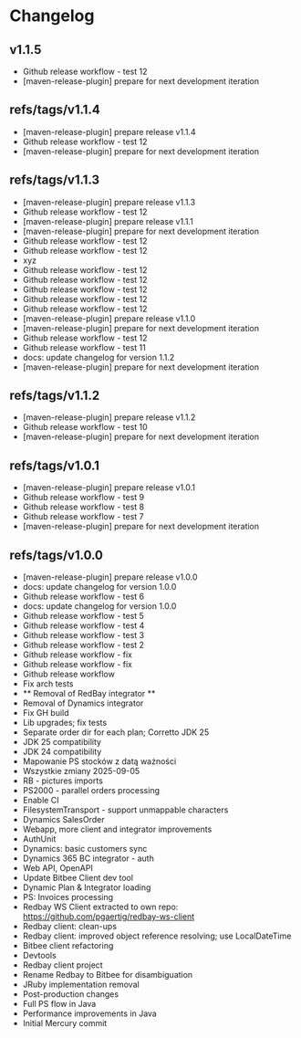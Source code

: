 # Changelog

## v1.1.5
* Github release workflow - test 12
* [maven-release-plugin] prepare for next development iteration

## refs/tags/v1.1.4
* [maven-release-plugin] prepare release v1.1.4
* Github release workflow - test 12
* [maven-release-plugin] prepare for next development iteration

## refs/tags/v1.1.3
* [maven-release-plugin] prepare release v1.1.3
* Github release workflow - test 12
* [maven-release-plugin] prepare release v1.1.1
* [maven-release-plugin] prepare for next development iteration
* Github release workflow - test 12
* Github release workflow - test 12
* xyz
* Github release workflow - test 12
* Github release workflow - test 12
* Github release workflow - test 12
* Github release workflow - test 12
* Github release workflow - test 12
* [maven-release-plugin] prepare release v1.1.0
* [maven-release-plugin] prepare for next development iteration
* Github release workflow - test 12
* Github release workflow - test 11
* docs: update changelog for version 1.1.2
* [maven-release-plugin] prepare for next development iteration

## refs/tags/v1.1.2
* [maven-release-plugin] prepare release v1.1.2
* Github release workflow - test 10
* [maven-release-plugin] prepare for next development iteration

## refs/tags/v1.0.1
* [maven-release-plugin] prepare release v1.0.1
* Github release workflow - test 9
* Github release workflow - test 8
* Github release workflow - test 7
* [maven-release-plugin] prepare for next development iteration

## refs/tags/v1.0.0
* [maven-release-plugin] prepare release v1.0.0
* docs: update changelog for version 1.0.0
* Github release workflow - test 6
* docs: update changelog for version 1.0.0
* Github release workflow - test 5
* Github release workflow - test 4
* Github release workflow - test 3
* Github release workflow - test 2
* Github release workflow - fix
* Github release workflow - fix
* Github release workflow
* Fix arch tests
* ** Removal of RedBay integrator **
* Removal of Dynamics integrator
* Fix GH build
* Lib upgrades; fix tests
* Separate order dir for each plan; Corretto JDK 25
* JDK 25 compatibility
* JDK 24 compatibility
* Mapowanie PS stocków z datą ważności
* Wszystkie zmiany 2025-09-05
* RB - pictures imports
* PS2000 - parallel orders processing
* Enable CI
* FilesystemTransport - support unmappable characters
* Dynamics SalesOrder
* Webapp, more client and integrator improvements
* AuthUnit
* Dynamics: basic customers sync
* Dynamics 365 BC integrator - auth
* Web API, OpenAPI
* Update Bitbee Client dev tool
* Dynamic Plan & Integrator loading
* PS: Invoices processing
* Redbay WS Client extracted to own repo: https://github.com/pgaertig/redbay-ws-client
* Redbay client: clean-ups
* Redbay client: improved object reference resolving; use LocalDateTime
* Bitbee client refactoring
* Devtools
* Redbay client project
* Rename Redbay to Bitbee for disambiguation
* JRuby implementation removal
* Post-production changes
* Full PS flow in Java
* Performance improvements in Java
* Initial Mercury commit

